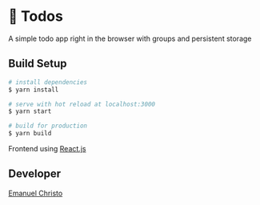# 📌 Todos

A simple todo app right in the browser with groups and persistent storage

## Build Setup

```bash
# install dependencies
$ yarn install

# serve with hot reload at localhost:3000
$ yarn start

# build for production
$ yarn build
```

Frontend using [React.js](https://reactjs.org/)

## Developer

[Emanuel Christo](https://instagram.com/emanuel.christo)
